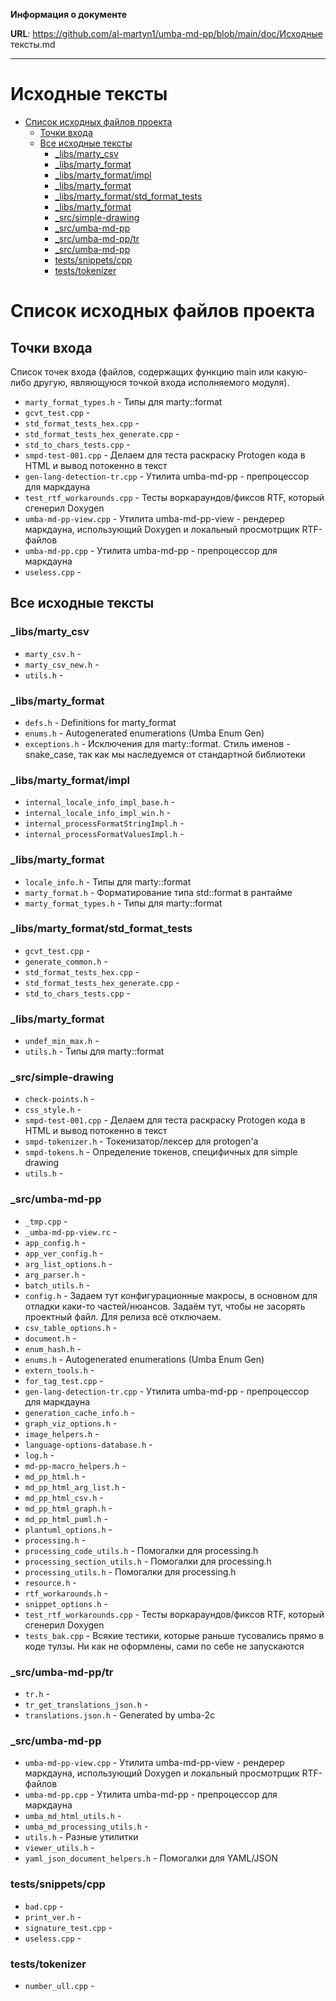 **Информация о документе**

**URL**: https://github.com/al-martyn1/umba-md-pp/blob/main/doc/Исходные тексты.md

---

# Исходные тексты

- [Список исходных файлов проекта](#список-исходных-файлов-проекта)
  - [Точки входа](#точки-входа)
  - [Все исходные тексты](#все-исходные-тексты)
    - [_libs/marty_csv](#_libsmarty_csv)
    - [_libs/marty_format](#_libsmarty_format)
    - [_libs/marty_format/impl](#_libsmarty_formatimpl)
    - [_libs/marty_format](#_libsmarty_format-1)
    - [_libs/marty_format/std_format_tests](#_libsmarty_formatstd_format_tests)
    - [_libs/marty_format](#_libsmarty_format-2)
    - [_src/simple-drawing](#_srcsimple-drawing)
    - [_src/umba-md-pp](#_srcumba-md-pp)
    - [_src/umba-md-pp/tr](#_srcumba-md-pptr)
    - [_src/umba-md-pp](#_srcumba-md-pp-1)
    - [tests/snippets/cpp](#testssnippetscpp)
    - [tests/tokenizer](#teststokenizer)


# Список исходных файлов проекта


## Точки входа

Список точек входа (файлов, содержащих функцию main или какую-либо другую, являющуюся точкой входа исполняемого модуля).


- `marty_format_types.h` - Типы для marty::format
- `gcvt_test.cpp` - 
- `std_format_tests_hex.cpp` - 
- `std_format_tests_hex_generate.cpp` - 
- `std_to_chars_tests.cpp` - 
- `smpd-test-001.cpp` - Делаем для теста раскраску Protogen кода в HTML и вывод потокенно в текст
- `gen-lang-detection-tr.cpp` - Утилита umba-md-pp - препроцессор для маркдауна
- `test_rtf_workarounds.cpp` - Тесты воркараундов/фиксов RTF, который сгенерил Doxygen
- `umba-md-pp-view.cpp` - Утилита umba-md-pp-view - рендерер маркдауна, использующий Doxygen и локальный просмотрщик RTF-файлов
- `umba-md-pp.cpp` - Утилита umba-md-pp - препроцессор для маркдауна
- `useless.cpp` - 



## Все исходные тексты




### _libs/marty_csv

- `marty_csv.h` - 
- `marty_csv_new.h` - 
- `utils.h` - 

### _libs/marty_format

- `defs.h` - Definitions for marty_format
- `enums.h` - Autogenerated enumerations (Umba Enum Gen)
- `exceptions.h` - Исключения для marty::format. Стиль именов - snake_case, так как мы наследуемся от стандартной библиотеки

### _libs/marty_format/impl

- `internal_locale_info_impl_base.h` - 
- `internal_locale_info_impl_win.h` - 
- `internal_processFormatStringImpl.h` - 
- `internal_processFormatValuesImpl.h` - 

### _libs/marty_format

- `locale_info.h` - Типы для marty::format
- `marty_format.h` - Форматирование типа std::format в рантайме
- `marty_format_types.h` - Типы для marty::format

### _libs/marty_format/std_format_tests

- `gcvt_test.cpp` - 
- `generate_common.h` - 
- `std_format_tests_hex.cpp` - 
- `std_format_tests_hex_generate.cpp` - 
- `std_to_chars_tests.cpp` - 

### _libs/marty_format

- `undef_min_max.h` - 
- `utils.h` - Типы для marty::format

### _src/simple-drawing

- `check-points.h` - 
- `css_style.h` - 
- `smpd-test-001.cpp` - Делаем для теста раскраску Protogen кода в HTML и вывод потокенно в текст
- `smpd-tokenizer.h` - Токенизатор/лексер для protogen'а
- `smpd-tokens.h` - Определение токенов, специфичных для simple drawing
- `utils.h` - 

### _src/umba-md-pp

- `_tmp.cpp` - 
- `_umba-md-pp-view.rc` - 
- `app_config.h` - 
- `app_ver_config.h` - 
- `arg_list_options.h` - 
- `arg_parser.h` - 
- `batch_utils.h` - 
- `config.h` - Задаем тут конфигурационные макросы, в основном для отладки каки-то частей/нюансов. Задаём тут, чтобы не засорять проектный файл. Для релиза всё отключаем.
- `csv_table_options.h` - 
- `document.h` - 
- `enum_hash.h` - 
- `enums.h` - Autogenerated enumerations (Umba Enum Gen)
- `extern_tools.h` - 
- `for_tag_test.cpp` - 
- `gen-lang-detection-tr.cpp` - Утилита umba-md-pp - препроцессор для маркдауна
- `generation_cache_info.h` - 
- `graph_viz_options.h` - 
- `image_helpers.h` - 
- `language-options-database.h` - 
- `log.h` - 
- `md-pp-macro_helpers.h` - 
- `md_pp_html.h` - 
- `md_pp_html_arg_list.h` - 
- `md_pp_html_csv.h` - 
- `md_pp_html_graph.h` - 
- `md_pp_html_puml.h` - 
- `plantuml_options.h` - 
- `processing.h` - 
- `processing_code_utils.h` - Помогалки для processing.h
- `processing_section_utils.h` - Помогалки для processing.h
- `processing_utils.h` - Помогалки для processing.h
- `resource.h` - 
- `rtf_workarounds.h` - 
- `snippet_options.h` - 
- `test_rtf_workarounds.cpp` - Тесты воркараундов/фиксов RTF, который сгенерил Doxygen
- `tests_bak.cpp` - Всякие тестики, которые раньше тусовались прямо в коде тулзы. Ни как не оформлены, сами по себе не запускаются

### _src/umba-md-pp/tr

- `tr.h` - 
- `tr_get_translations_json.h` - 
- `translations.json.h` - Generated by umba-2c

### _src/umba-md-pp

- `umba-md-pp-view.cpp` - Утилита umba-md-pp-view - рендерер маркдауна, использующий Doxygen и локальный просмотрщик RTF-файлов
- `umba-md-pp.cpp` - Утилита umba-md-pp - препроцессор для маркдауна
- `umba_md_html_utils.h` - 
- `umba_md_processing_utils.h` - 
- `utils.h` - Разные утилитки
- `viewer_utils.h` - 
- `yaml_json_document_helpers.h` - Помогалки для YAML/JSON

### tests/snippets/cpp

- `bad.cpp` - 
- `print_ver.h` - 
- `signature_test.cpp` - 
- `useless.cpp` - 

### tests/tokenizer

- `number_ull.cpp` - 




